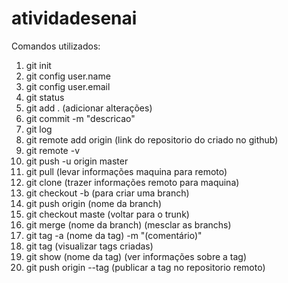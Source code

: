 # atividadesenai
Comandos utilizados:
1) git init
2) git config user.name
3) git config user.email
4) git status
5) git add . (adicionar alterações)
6) git commit -m "descricao"
7) git log
8) git remote add origin (link do repositorio do criado no github)
9) git remote -v
10) git push -u origin master
11) git pull (levar informações maquina para remoto)
12) git clone (trazer informações remoto para maquina)
13) git checkout -b (para criar uma branch)
14) git push origin (nome da branch) 
15) git checkout maste (voltar para o trunk)
16) git merge (nome da branch) (mesclar as branchs)
17) git tag -a (nome da tag) -m "(comentário)"
18) git tag (visualizar tags criadas)
19) git show (nome da tag) (ver informações sobre a tag)
20) git push origin --tag (publicar a tag no repositorio remoto)
